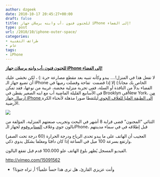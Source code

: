 ```yaml
---
author: dzgeek
date: 2010-10-17 20:45:27+00:00
draft: false
title: للجنون فنون ،أب وابنه يرسلان جهاز iPhone إلى الفضاء!
type: post
url: /2010/10/iphone-outer-space/
categories:
- طرائف التقنية
- عام
tags:
- iPhone
---
```


**[للجنون فنون ،أب وابنه يرسلان جهاز iPhone إلى الفضاء!](http://www.it-scoop.com/2010/10/iphone-outer-space)**




لا تفعل هذا في المنزل!.... يبدو وكأنه تنبيه بعد مقطع مصارعة حرة :) ، لكن نخشى عليك أن تضيع جهاز الـ iPhone الخاص بك مجانا:) إلا إذا قضمت  تفاحة وفضلت رميها في الفضاء بدلاً من النافذة أو السلة، ففي تجربة منزلية محضة، غريبة من نوعها، فقد تمكن في الأسابيع القليلة الماضية أب مع ابنه الصغير يقطن في Brooklyn فيNew York، [من إرسال جهاز iPhone إلى الطبقة العليا للغلاف الجوي ](http://nymag.com/daily/intel/2010/10/brooklyn_dad_and_kid_send_ipho.html?utm_source=feedburner&utm_medium=feed&utm_campaign=Feed:+nymag/intel+(Daily+Intelligencer+-+New+York+Magazine))ليلتقطا صورا مذهلة لأنحناء الكرة الأرضية.


[![](http://www.it-scoop.com/wp-content/uploads/2010/10/iPhone-earth.jpg)
](http://www.it-scoop.com/2010/10/iphone-outer-space)

الثنائي "المجنون" قضى قرابة 8 أشهر في البحث وتجريب صنعتهم المنزلية، المؤلفة من بالون جوي وغلاف [الستايروفوم](http://en.wikipedia.org/wiki/Styrofoam) لجهاز الـiPhone، قبل إطلاقه في في سماء مدينتهم

العجيب أن الهاتف على ما يبدو تحدى الرياح ودرجة الحرارة (60 درجة تحت الصفر) وارتفع بسرعة 100 ميل في الساعة إذا كان دافئا ومغلفا بشكل يدوي ذكي.

الفيديو المسجل يُظهر بلوغ الهاتف علو 100.000 قدم قبل تفقع البالون.

http://vimeo.com/15091562


- وأنت عزيزي القارئ، هل ترى هذا حساً علمياً؟ أ, تراه جنونا؟
